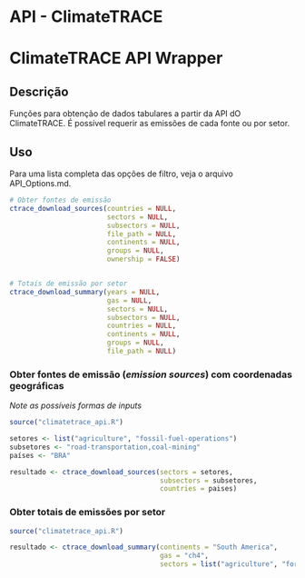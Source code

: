 API - ClimateTRACE
================

# ClimateTRACE API Wrapper

## Descrição

Funções para obtenção de dados tabulares a partir da API dO
ClimateTRACE. É possível requerir as emissões de cada fonte ou por
setor.

## Uso

Para uma lista completa das opções de filtro, veja o arquivo
API_Options.md.

``` r
# Obter fontes de emissão
ctrace_download_sources(countries = NULL,
                        sectors = NULL,
                        subsectors = NULL,
                        file_path = NULL,
                        continents = NULL,
                        groups = NULL,
                        ownership = FALSE)


# Totais de emissão por setor
ctrace_download_summary(years = NULL,
                        gas = NULL, 
                        sectors = NULL,
                        subsectors = NULL,
                        countries = NULL,
                        continents = NULL,
                        groups = NULL,
                        file_path = NULL)
```

### Obter fontes de emissão (*emission sources*) com coordenadas geográficas

*Note as possíveis formas de inputs*

``` r
source("climatetrace_api.R")

setores <- list("agriculture", "fossil-fuel-operations")
subsetores <- "road-transportation,coal-mining"
países <- "BRA"

resultado <- ctrace_download_sources(sectors = setores, 
                                     subsectors = subsetores, 
                                     countries = paises)
```

### Obter totais de emissões por setor

``` r
source("climatetrace_api.R")

resultado <- ctrace_download_summary(continents = "South America",
                                     gas = "ch4",
                                     sectors = list("agriculture", "forestry-and-land-use"))
```
